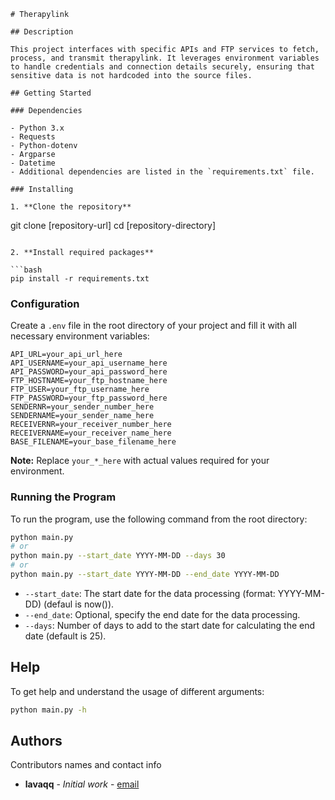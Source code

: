 ```
# Therapylink

## Description

This project interfaces with specific APIs and FTP services to fetch, process, and transmit therapylink. It leverages environment variables to handle credentials and connection details securely, ensuring that sensitive data is not hardcoded into the source files.

## Getting Started

### Dependencies

- Python 3.x
- Requests
- Python-dotenv
- Argparse
- Datetime
- Additional dependencies are listed in the `requirements.txt` file.

### Installing

1. **Clone the repository**

   ```
   git clone [repository-url]
   cd [repository-directory]
   ```

2. **Install required packages**

   ```bash
   pip install -r requirements.txt
   ```

### Configuration

Create a `.env` file in the root directory of your project and fill it with all necessary environment variables:

```plaintext
API_URL=your_api_url_here
API_USERNAME=your_api_username_here
API_PASSWORD=your_api_password_here
FTP_HOSTNAME=your_ftp_hostname_here
FTP_USER=your_ftp_username_here
FTP_PASSWORD=your_ftp_password_here
SENDERNR=your_sender_number_here
SENDERNAME=your_sender_name_here
RECEIVERNR=your_receiver_number_here
RECEIVERNAME=your_receiver_name_here
BASE_FILENAME=your_base_filename_here
```

**Note:** Replace `your_*_here` with actual values required for your environment.

### Running the Program

To run the program, use the following command from the root directory:

```bash
python main.py
# or
python main.py --start_date YYYY-MM-DD --days 30
# or
python main.py --start_date YYYY-MM-DD --end_date YYYY-MM-DD 
```

- `--start_date`: The start date for the data processing (format: YYYY-MM-DD) (defaul is now()).
- `--end_date`: Optional, specify the end date for the data processing.
- `--days`: Number of days to add to the start date for calculating the end date (default is 25).

## Help

To get help and understand the usage of different arguments:

```bash
python main.py -h
```

## Authors

Contributors names and contact info

- **lavaqq** - *Initial work* - [email](mailto:mlava@tuta.io)
```
